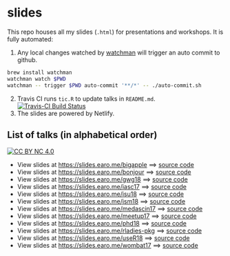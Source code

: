 # slides

This repo houses all my slides (`.html`) for presentations and workshops. It is fully automated:

1. Any local changes watched by [watchman](https://facebook.github.io/watchman/) will trigger an auto commit to github.

```sh
brew install watchman
watchman watch $PWD
watchman -- trigger $PWD auto-commit '**/*' -- ./auto-commit.sh
```

2. Travis CI runs `tic.R` to update talks in `README.md`. [![Travis-CI Build Status](https://travis-ci.org/earowang/slides.svg?branch=master)](https://travis-ci.org/earowang/slides)
3. The slides are powered by Netlify.

## List of talks (in alphabetical order)

[![CC BY NC 4.0](https://img.shields.io/badge/License-CC%20BY%20NC%204.0-green.svg)](https://creativecommons.org/licenses/by-nc/4.0/)

* View slides at <https://slides.earo.me/bigapple> ==> [source code](https://github.com/earowang/bigapple)
* View slides at <https://slides.earo.me/bonjour> ==> [source code](https://github.com/earowang/bonjour)
* View slides at <https://slides.earo.me/gwg18> ==> [source code](https://github.com/earowang/gwg18)
* View slides at <https://slides.earo.me/iasc17> ==> [source code](https://github.com/earowang/iasc17)
* View slides at <https://slides.earo.me/isu18> ==> [source code](https://github.com/earowang/isu18)
* View slides at <https://slides.earo.me/jsm18> ==> [source code](https://github.com/earowang/jsm18)
* View slides at <https://slides.earo.me/medascin17> ==> [source code](https://github.com/earowang/medascin17)
* View slides at <https://slides.earo.me/meetup17> ==> [source code](https://github.com/earowang/meetup17)
* View slides at <https://slides.earo.me/phd18> ==> [source code](https://github.com/earowang/phd18)
* View slides at <https://slides.earo.me/rladies-pkg> ==> [source code](https://github.com/earowang/rladies-pkg)
* View slides at <https://slides.earo.me/useR18> ==> [source code](https://github.com/earowang/useR18)
* View slides at <https://slides.earo.me/wombat17> ==> [source code](https://github.com/earowang/wombat17)
